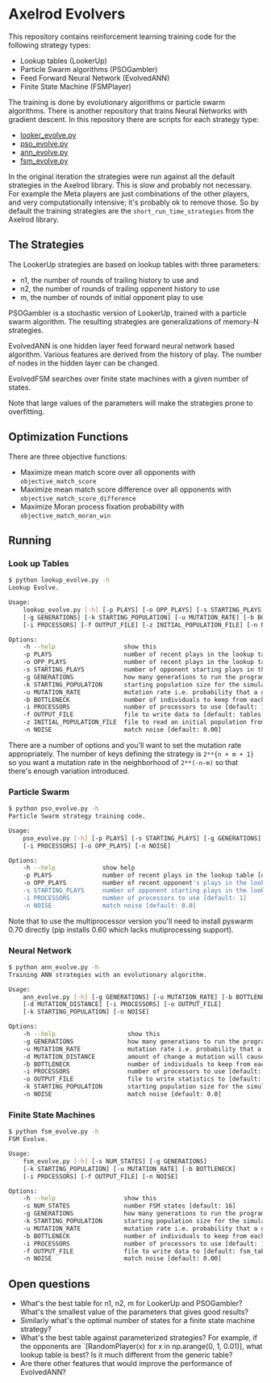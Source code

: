 # Axelrod Evolvers

This repository contains reinforcement learning training code for the following
strategy types:
* Lookup tables (LookerUp)
* Particle Swarm algorithms (PSOGambler)
* Feed Forward Neural Network (EvolvedANN)
* Finite State Machine (FSMPlayer)

The training is done by evolutionary algorithms or particle swarm algorithms. There
is another repository that trains Neural Networks with gradient descent. In this
repository there are scripts for each strategy type:

* [looker_evolve.py](looker_evolve.py)
* [pso_evolve.py](pso_evolve.py)
* [ann_evolve.py](ann_evolve.py)
* [fsm_evolve.py](fsm_evolve.py)

In the original iteration the strategies were run against all the default
strategies in the Axelrod library. This is slow and probably not necessary. For
example the Meta players are just combinations of the other players, and very
computationally intensive; it's probably ok to remove those. So by default the
training strategies are the `short_run_time_strategies` from the Axelrod library.

## The Strategies

The LookerUp strategies are based on lookup tables with three parameters:
* n1, the number of rounds of trailing history to use and
* n2, the number of rounds of trailing opponent history to use
* m, the number of rounds of initial opponent play to use

PSOGambler is a stochastic version of LookerUp, trained with a particle swarm
algorithm. The resulting strategies are generalizations of memory-N strategies.

EvolvedANN is one hidden layer feed forward neural network based algorithm.
Various features are derived from the history of play. The number of nodes in
the hidden layer can be changed.

EvolvedFSM searches over finite state machines with a given number of states.

Note that large values of the parameters will make the strategies prone to
overfitting.

## Optimization Functions

There are three objective functions:
* Maximize mean match score over all opponents with `objective_match_score`
* Maximize mean match score difference over all opponents with `objective_match_score_difference`
* Maximize Moran process fixation probability with `objective_match_moran_win`

## Running

### Look up Tables

```bash
$ python lookup_evolve.py -h
Lookup Evolve.

Usage:
    lookup_evolve.py [-h] [-p PLAYS] [-o OPP_PLAYS] [-s STARTING_PLAYS]
    [-g GENERATIONS] [-k STARTING_POPULATION] [-u MUTATION_RATE] [-b BOTTLENECK]
    [-i PROCESSORS] [-f OUTPUT_FILE] [-z INITIAL_POPULATION_FILE] [-n NOISE]

Options:
    -h --help                   show this
    -p PLAYS                    number of recent plays in the lookup table [default: 2]
    -o OPP_PLAYS                number of recent plays in the lookup table [default: 2]
    -s STARTING_PLAYS           number of opponent starting plays in the lookup table [default: 2]
    -g GENERATIONS              how many generations to run the program for [default: 500]
    -k STARTING_POPULATION      starting population size for the simulation [default: 20]
    -u MUTATION_RATE            mutation rate i.e. probability that a given value will flip [default: 0.1]
    -b BOTTLENECK               number of individuals to keep from each generation [default: 10]
    -i PROCESSORS               number of processors to use [default: 1]
    -f OUTPUT_FILE              file to write data to [default: tables.csv]
    -z INITIAL_POPULATION_FILE  file to read an initial population from [default: None]
    -n NOISE                    match noise [default: 0.00]
```

There are a number of options and you'll want to set the
mutation rate appropriately. The number of keys defining the strategy is
`2**{n + m + 1}` so you want a mutation rate in the neighborhood of `2**(-n-m)`
so that there's enough variation introduced.

### Particle Swarm

```bash
$ python pso_evolve.py -h
Particle Swarm strategy training code.

Usage:
    pso_evolve.py [-h] [-p PLAYS] [-s STARTING_PLAYS] [-g GENERATIONS]
    [-i PROCESSORS] [-o OPP_PLAYS] [-n NOISE]

Options:
    -h --help             show help
    -p PLAYS              number of recent plays in the lookup table [default: 2]
    -o OPP_PLAYS          number of recent opponent's plays in the lookup table [default: 2]
    -s STARTING_PLAYS     number of opponent starting plays in the lookup table [default: 2]
    -i PROCESSORS         number of processors to use [default: 1]
    -n NOISE              match noise [default: 0.0]
```

Note that to use the multiprocessor version you'll need to install pyswarm 0.70
directly (pip installs 0.60 which lacks mutiprocessing support).

### Neural Network

```bash
$ python ann_evolve.py -h
Training ANN strategies with an evolutionary algorithm.

Usage:
    ann_evolve.py [-h] [-g GENERATIONS] [-u MUTATION_RATE] [-b BOTTLENECK]
    [-d MUTATION_DISTANCE] [-i PROCESSORS] [-o OUTPUT_FILE]
    [-k STARTING_POPULATION] [-n NOISE]

Options:
    -h --help                    show this
    -g GENERATIONS               how many generations to run the program for [default: 10000]
    -u MUTATION_RATE             mutation rate i.e. probability that a given value will flip [default: 0.4]
    -d MUTATION_DISTANCE         amount of change a mutation will cause [default: 10]
    -b BOTTLENECK                number of individuals to keep from each generation [default: 6]
    -i PROCESSORS                number of processors to use [default: 4]
    -o OUTPUT_FILE               file to write statistics to [default: weights.csv]
    -k STARTING_POPULATION       starting population size for the simulation [default: 5]
    -n NOISE                     match noise [default: 0.0]
```

### Finite State Machines

```bash
$ python fsm_evolve.py -h
FSM Evolve.

Usage:
    fsm_evolve.py [-h] [-s NUM_STATES] [-g GENERATIONS]
    [-k STARTING_POPULATION] [-u MUTATION_RATE] [-b BOTTLENECK]
    [-i PROCESSORS] [-f OUTPUT_FILE] [-n NOISE]

Options:
    -h --help                   show this
    -s NUM_STATES               number FSM states [default: 16]
    -g GENERATIONS              how many generations to run the program for [default: 500]
    -k STARTING_POPULATION      starting population size for the simulation [default: 20]
    -u MUTATION_RATE            mutation rate i.e. probability that a given value will flip [default: 0.1]
    -b BOTTLENECK               number of individuals to keep from each generation [default: 10]
    -i PROCESSORS               number of processors to use [default: 1]
    -f OUTPUT_FILE              file to write data to [default: fsm_tables.csv]
    -n NOISE                    match noise [default: 0.00]
```

## Open questions

* What's the best table for n1, n2, m for LookerUp and PSOGambler? What's the
smallest value of the parameters that gives good results?
* Similarly what's the optimal number of states for a finite state machine
strategy?
* What's the best table against parameterized strategies? For example, if the
opponents are `[RandomPlayer(x) for x in np.arange(0, 1, 0.01)], what lookup
table is best? Is it much different from the generic table?
* Are there other features that would improve the performance of EvolvedANN?
